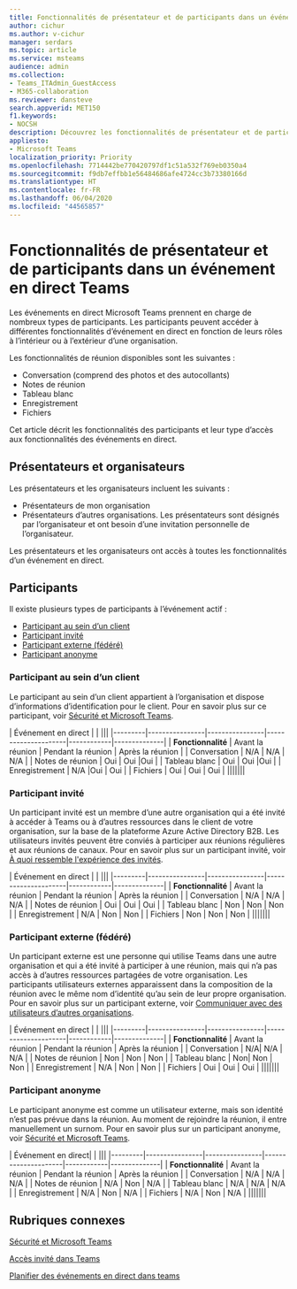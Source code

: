 ```yaml
---
title: Fonctionnalités de présentateur et de participants dans un événement en direct Teams
author: cichur
ms.author: v-cichur
manager: serdars
ms.topic: article
ms.service: msteams
audience: admin
ms.collection:
- Teams_ITAdmin_GuestAccess
- M365-collaboration
ms.reviewer: dansteve
search.appverid: MET150
f1.keywords:
- NOCSH
description: Découvrez les fonctionnalités de présentateur et de participants dans un événement en direct Teams.
appliesto:
- Microsoft Teams
localization_priority: Priority
ms.openlocfilehash: 7714442be770420797df1c51a532f769eb0350a4
ms.sourcegitcommit: f9db7effbb1e56484686afe4724cc3b73380166d
ms.translationtype: HT
ms.contentlocale: fr-FR
ms.lasthandoff: 06/04/2020
ms.locfileid: "44565857"
---
```

<a name="presenter-and-participant-capabilities-in-a-teams-live-event"></a>Fonctionnalités de présentateur et de participants dans un événement en direct Teams
======================================================

Les événements en direct Microsoft Teams prennent en charge de nombreux types de participants. Les participants peuvent accéder à différentes fonctionnalités d’événement en direct en fonction de leurs rôles à l’intérieur ou à l’extérieur d’une organisation.

Les fonctionnalités de réunion disponibles sont les suivantes :

- Conversation (comprend des photos et des autocollants)
- Notes de réunion
- Tableau blanc
- Enregistrement
- Fichiers

Cet article décrit les fonctionnalités des participants et leur type d’accès aux fonctionnalités des événements en direct.

## <a name="presenters-and-organizers"></a>Présentateurs et organisateurs

Les présentateurs et les organisateurs incluent les suivants :

- Présentateurs de mon organisation
- Présentateurs d’autres organisations. Les présentateurs sont désignés par l’organisateur et ont besoin d’une invitation personnelle de l’organisateur.

Les présentateurs et les organisateurs ont accès à toutes les fonctionnalités d’un événement en direct.

## <a name="participants"></a>Participants

Il existe plusieurs types de participants à l’événement actif :

- [Participant au sein d’un client](#in-tenant-participant)
- [Participant invité](#guest-participant)
- [Participant externe (fédéré)](#external-federated-participant)
- [Participant anonyme](#anonymous-participant)

### <a name="in-tenant-participant"></a>Participant au sein d’un client

Le participant au sein d’un client appartient à l’organisation et dispose d’informations d’identification pour le client. Pour en savoir plus sur ce participant, voir [Sécurité et Microsoft Teams](teams-security-guide.md#participant-types).

| Événement en direct |  | |||
|---------|----------------|----------------|---------------------|------------|--------------|
|  **Fonctionnalité**       | Avant la réunion | Pendant la réunion | Après la réunion |
| Conversation | N/A | N/A | N/A |
| Notes de réunion | Oui | Oui |Oui |
| Tableau blanc | Oui | Oui |Oui |
| Enregistrement | N/A |Oui | Oui |
| Fichiers | Oui | Oui | Oui |
|||||||


### <a name="guest-participant"></a>Participant invité

Un participant invité est un membre d’une autre organisation qui a été invité à accéder à Teams ou à d’autres ressources dans le client de votre organisation, sur la base de la plateforme Azure Active Directory B2B. Les utilisateurs invités peuvent être conviés à participer aux réunions régulières et aux réunions de canaux. Pour en savoir plus sur un participant invité, voir [À quoi ressemble l'expérience des invités](guest-experience.md#comparison-of-team-member-and-guest-capabilities).

| Événement en direct  | | |||
|---------|----------------|----------------|---------------------|------------|--------------|
| **Fonctionnalité**        | Avant la réunion | Pendant la réunion | Après la réunion |
| Conversation | N/A | N/A | N/A |
| Notes de réunion | Oui | Oui | Oui |
| Tableau blanc | Non | Non | Non |
| Enregistrement | N/A | Non | Non |
| Fichiers | Non | Non | Non |
|||||||


### <a name="external-federated-participant"></a>Participant externe (fédéré)

Un participant externe est une personne qui utilise Teams dans une autre organisation et qui a été invité à participer à une réunion, mais qui n’a pas accès à d’autres ressources partagées de votre organisation. Les participants utilisateurs externes apparaissent dans la composition de la réunion avec le même nom d’identité qu’au sein de leur propre organisation. Pour en savoir plus sur un participant externe, voir [Communiquer avec des utilisateurs d’autres organisations](communicate-with-users-from-other-organizations.md#external-access).

| Événement en direct |  | |||
|---------|----------------|----------------|---------------------|------------|--------------|
|  **Fonctionnalité**         | Avant la réunion | Pendant la réunion | Après la réunion |
| Conversation | N/A| N/A | N/A |
| Notes de réunion | Non | Non | Non |
| Tableau blanc | Non| Non | Non |
| Enregistrement | N/A | Non | Non |
| Fichiers | Oui | Oui | Oui |
|||||||

### <a name="anonymous-participant"></a>Participant anonyme

Le participant anonyme est comme un utilisateur externe, mais son identité n’est pas prévue dans la réunion. Au moment de rejoindre la réunion, il entre manuellement un surnom. Pour en savoir plus sur un participant anonyme, voir [Sécurité et Microsoft Teams](teams-security-guide.md#participant-types).

| Événement en direct|  | |||
|---------|----------------|----------------|---------------------|------------|--------------|
| **Fonctionnalité**        | Avant la réunion | Pendant la réunion | Après la réunion |
| Conversation | N/A | N/A | N/A |
| Notes de réunion | N/A | Non | N/A |
| Tableau blanc | N/A | N/A | N/A |
| Enregistrement | N/A | Non | N/A |
| Fichiers | N/A | Non | N/A |
|||||||


## <a name="related-topics"></a>Rubriques connexes

[Sécurité et Microsoft Teams](teams-security-guide.md)

[Accès invité dans Teams](guest-access.md)

[Planifier des événements en direct dans teams](teams-live-events/plan-for-teams-live-events.md)
